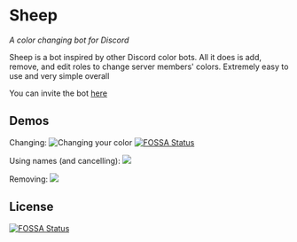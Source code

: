 # Sheep
*A color changing bot for Discord*

Sheep is a bot inspired by other Discord color bots. All it does is add, remove, and edit roles to change server members' colors. Extremely easy to use and very simple overall

You can invite the bot [here](https://discordapp.com/api/oauth2/authorize?client_id=585271178180952064&permissions=8&scope=bot)

## Demos

Changing:
![Changing your color](https://cdn.discordapp.com/attachments/585890796671336451/588635091950108682/sheep_change.gif)
[![FOSSA Status](https://app.fossa.com/api/projects/git%2Bgithub.com%2Fgreys-bots%2Fsheep.svg?type=shield)](https://app.fossa.com/projects/git%2Bgithub.com%2Fgreys-bots%2Fsheep?ref=badge_shield)

Using names (and cancelling):
![](https://cdn.discordapp.com/attachments/585890796671336451/588632240674570240/sheep_cancel.gif)

Removing:
![](https://cdn.discordapp.com/attachments/585890796671336451/588632221490085889/sheep_remove.gif)

## License
[![FOSSA Status](https://app.fossa.com/api/projects/git%2Bgithub.com%2Fgreys-bots%2Fsheep.svg?type=large)](https://app.fossa.com/projects/git%2Bgithub.com%2Fgreys-bots%2Fsheep?ref=badge_large)